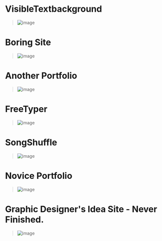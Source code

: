 # VisibleTextbackground

> ![image](https://github.com/ukishyo/Web/assets/143356794/9f935514-7b61-4f76-ad24-9b5008146114)


# Boring Site
> ![image](https://github.com/ukishyo/Web/assets/143356794/acbf8de6-2099-4d67-811e-a7447d1eb860)


# Another Portfolio
>  ![image](https://github.com/melxncholicxl/Web/assets/143356794/79216f09-fdfb-4abf-82b6-32ccbecc9d18)


# FreeTyper
> ![image](https://github.com/sleeptght/Web/assets/143356794/4dc48c05-ff56-433d-88f1-0853449df681)


# SongShuffle
> ![image](https://github.com/d1sease/Web/assets/143356794/f0586e65-4005-47b6-ace8-f8fb2e269691)


# Novice Portfolio
> ![image](https://github.com/d1sease/Web/assets/143356794/3d2bf8d7-9cd8-4b40-b302-347249806f87)

# Graphic Designer's Idea Site - Never Finished.
> ![image](https://github.com/d1sease/Web/assets/143356794/823475b1-ff13-4ca3-b711-16db46bbe168)
